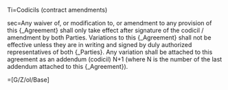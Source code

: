 Ti=Codicils (contract amendments)

sec=Any waiver of, or modification to, or amendment to any provision of this {_Agreement} shall only take effect after signature of the codicil / amendment by both Parties. Variations to this {_Agreement} shall not be effective unless they are in writing and signed by duly authorized representatives of both {_Parties}. Any variation shall be attached to this agreement as an addendum (codicil) N+1 (where N is the number of the last addendum attached to this {_Agreement}).

=[G/Z/ol/Base]
